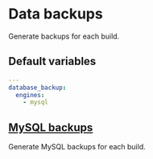 # Data backups
Generate backups for each build.
<!--ROLEVARS-->
## Default variables
```yaml
---
database_backup:
  engines:
    - mysql

```

<!--ENDROLEVARS-->

<!--TOC-->
## [MySQL backups](database_backup-mysql/README.md)
Generate MySQL backups for each build.
<!--ENDTOC-->
